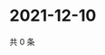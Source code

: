 # 2021-12-10

共 0 条

<!-- BEGIN WEIBO -->
<!-- 最后更新时间 Fri Dec 10 2021 12:19:33 GMT+0800 (China Standard Time) -->

<!-- END WEIBO -->
